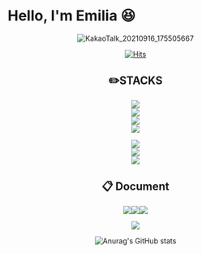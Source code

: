 
# Hello, I'm Emilia :laughing:

<div align="center">
 
![KakaoTalk_20210916_175505667](https://user-images.githubusercontent.com/90817754/133583733-c138fcf7-5987-4a91-acfb-bea5add41e1b.gif)

[![Hits](https://hits.seeyoufarm.com/api/count/incr/badge.svg?url=https%3A%2F%2Fgithub.com%2Fmiteum&count_bg=%23FF6793&title_bg=%23FBCFCF&icon=&icon_color=%23D5D5D5&title=hits&edge_flat=false)](https://hits.miteum.com)

 
## ✏️STACKS ##

<img src="https://img.shields.io/badge/Adobe Illustrator-FF9A00?style=flat-square&logo=Adobe Illustrator&logoColor=white"><br><img src="https://img.shields.io/badge/Adobe Photoshop-31A8FF?style=flat-square&logo=Adobe Photoshop&logoColor=white"><br><img src="https://img.shields.io/badge/HTML5-E34F26?style=flat-square&logo=HTML5&logoColor=white"><br><img src="https://img.shields.io/badge/CSS3-1572B6?style=flat-square&logo=CSS3&logoColor=white"><br>

<img src="https://img.shields.io/badge/Java-007396?style=flat-square&logo=Java&logoColor=white"><br><img src="https://img.shields.io/badge/MySQL-4479A1?style=flat-square&logo=MySQL&logoColor=white"><br><img src="https://img.shields.io/badge/Spring Boot-6DB33F?style=flat-square&logo=Spring Boot&logoColor=white">

## 📋 Document
 
<img src="https://img.shields.io/badge/Microsoft PowerPoint-B7472A?style=flat-square&logo=Microsoft PowerPoint&logoColor=white"><img src="https://img.shields.io/badge/Microsoft Excel-217346?style=flat-square&logo=Microsoft Excel&logoColor=white"><img src="https://img.shields.io/badge/Microsoft Word-2B579A?style=flat-square&logo=Microsoft Word&logoColor=white">

<img src="https://img.shields.io/badge/Notion-000000?style=flat-square&logo=Notion&logoColor=white">
 



![Anurag's GitHub stats](https://github-readme-stats.vercel.app/api?username=miteum&&show_icons=true&theme=dracula)

 
 
</div>
